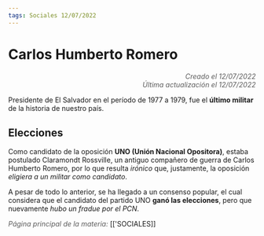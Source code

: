 ```yaml
---
tags: Sociales 12/07/2022
---
```


# Carlos Humberto Romero
<div style="text-align: right; opacity: 0.7; font-style: italic;">Creado el 12/07/2022</div>
<div style="text-align: right; opacity: 0.7; font-style: italic;">Última actualización el 12/07/2022</div>

Presidente de El Salvador en el período de 1977 a 1979, fue el **último militar** de la historia de nuestro país.

## Elecciones

Como candidato de la oposición **UNO (Unión Nacional Opositora)**, estaba postulado Claramondt Rossville, un antiguo compañero de guerra de Carlos Humberto Romero, por lo que resulta *irónico* que, justamente, la oposición *eligiera a un militar como candidato*.

A pesar de todo lo anterior, se ha llegado a un consenso popular, el cual considera que el candidato del partido UNO **ganó las elecciones**, pero que nuevamente *hubo un fradue por el PCN*.

<span style="opacity: 0.7; font-style: italic;">Página principal de la materia:</span> [['SOCIALES]]